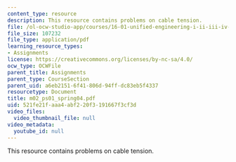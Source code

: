 ```yaml
---
content_type: resource
description: This resource contains problems on cable tension.
file: /ol-ocw-studio-app/courses/16-01-unified-engineering-i-ii-iii-iv-fall-2005-spring-2006/521fe21faaa4abf220f3191667f3cf3d_m02_ps01_spring04.pdf
file_size: 107232
file_type: application/pdf
learning_resource_types:
- Assignments
license: https://creativecommons.org/licenses/by-nc-sa/4.0/
ocw_type: OCWFile
parent_title: Assignments
parent_type: CourseSection
parent_uid: a6eb2151-6f41-806d-94ff-dc83eb5f4337
resourcetype: Document
title: m02_ps01_spring04.pdf
uid: 521fe21f-aaa4-abf2-20f3-191667f3cf3d
video_files:
  video_thumbnail_file: null
video_metadata:
  youtube_id: null
---
```

This resource contains problems on cable tension.